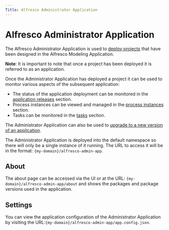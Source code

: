 ```yaml
---
Title: Alfresco Administrator Application
---
```


# Alfresco Administrator Application
The Alfresco Administrator Application is used to [deploy projects](administrator/admin-deploy.md) that have been designed in the Alfresco Modeling Application. 

**Note**: It is important to note that once a project has been deployed it is referred to as an application. 

Once the Administrator Application has deployed a project it can be used to monitor various aspects of the subsequent application:

* The status of the application deployment can be monitored in the [application releases](administrator/admin-applications.md) section.
* Process instances can be viewed and managed in the [process instances](administrator/admin-processes.md) section.
* Tasks can be monitored in the [tasks](administrator/admin-tasks.md) section. 

The Administrator Application can also be used to [upgrade to a new version of an application](administrator/admin-upgrade.md). 

The Administrator Application is deployed into the default namespace so there will only be a single instance of it running. The URL to access it will be in the format: `{my-domain}/alfresco-admin-app`. 

## About
The about page can be accessed via the UI or at the URL: `{my-domain}/alfresco-admin-app/about` and shows the packages and package versions used in the application. 

## Settings
You can view the application configuration of the Administrator Application by visiting the URL:`{my-domain}/alfresco-admin-app/app.config.json`. 

